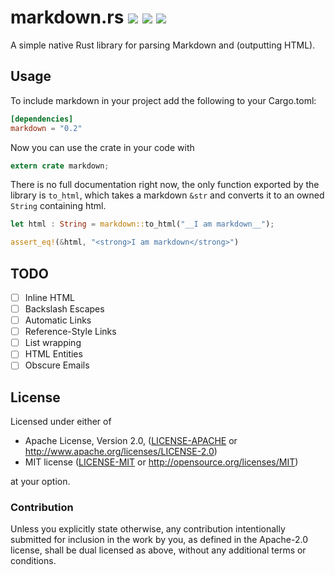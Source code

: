 markdown.rs [![](https://travis-ci.org/johannhof/markdown.rs.svg?branch=master)](https://travis-ci.org/johannhof/markdown.rs) [![](https://img.shields.io/crates/v/markdown.svg)](https://crates.io/crates/markdown) [![](https://coveralls.io/repos/johannhof/markdown.rs/badge.svg?branch=master&service=github)](https://coveralls.io/github/johannhof/markdown.rs?branch=master)
===========

A simple native Rust library for parsing Markdown and (outputting HTML).

Usage
----------

To include markdown in your project add the following to your Cargo.toml:

```toml
[dependencies]
markdown = "0.2"

```

Now you can use the crate in your code with
```rust
extern crate markdown;
```

There is no full documentation right now, the only function exported by the library is `to_html`, which takes a markdown `&str` and converts it to an owned `String` containing html.

```rust
let html : String = markdown::to_html("__I am markdown__");

assert_eq!(&html, "<strong>I am markdown</strong>")
```

TODO
----------

- [ ] Inline HTML
- [ ] Backslash Escapes
- [ ] Automatic Links
- [ ] Reference-Style Links
- [ ] List wrapping
- [ ] HTML Entities
- [ ] Obscure Emails

## License

Licensed under either of

 * Apache License, Version 2.0, ([LICENSE-APACHE](LICENSE-APACHE) or http://www.apache.org/licenses/LICENSE-2.0)
 * MIT license ([LICENSE-MIT](LICENSE-MIT) or http://opensource.org/licenses/MIT)

at your option.

### Contribution

Unless you explicitly state otherwise, any contribution intentionally
submitted for inclusion in the work by you, as defined in the Apache-2.0
license, shall be dual licensed as above, without any additional terms or
conditions.
